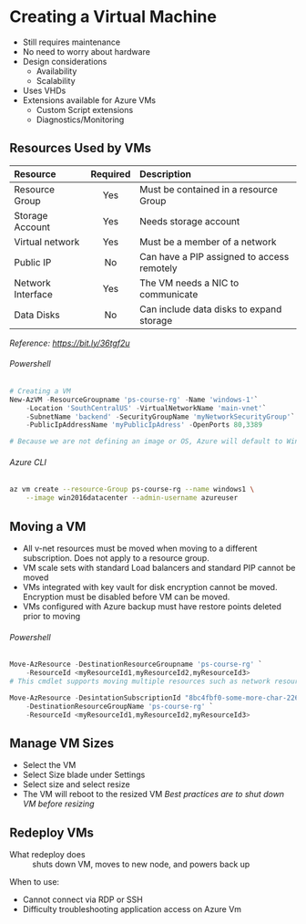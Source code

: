 # Creating a Virtual Machine

- Still requires maintenance
- No need to worry about hardware
- Design considerations
    - Availability
    - Scalability
- Uses VHDs
- Extensions available for Azure VMs
    - Custom Script extensions
    - Diagnostics/Monitoring

## Resources Used by VMs
| Resource | Required | Description |
| :------- | :------: | :---------- |
| Resource Group | Yes | Must be contained in a resource Group |
| Storage Account | Yes | Needs storage account |
| Virtual network | Yes | Must be a member of a network |
| Public IP | No | Can have a PIP assigned to access remotely |
| Network Interface | Yes | The VM needs a NIC to communicate |
| Data Disks | No | Can include data disks to expand storage |
*Reference: https://bit.ly/36tgf2u*

###### Powershell
```PowerShell
# Creating a VM
New-AzVM -ResourceGroupname 'ps-course-rg' -Name 'windows-1'`
    -Location 'SouthCentralUS' -VirtualNetworkName 'main-vnet'`
    -SubnetName 'backend' -SecurityGroupName 'myNetworkSecurityGroup'`
    -PublicIpAddressName 'myPublicIpAdress' -OpenPorts 80,3389

# Because we are not defining an image or OS, Azure will default to Windows Server 2016
```
###### Azure CLI
```Bash
az vm create --resource-Group ps-course-rg --name windows1 \
    --image win2016datacenter --admin-username azureuser
```

## Moving a VM
- All v-net resources must be moved when moving to a different subscription. Does not apply to a resource group.
- VM scale sets with standard Load balancers and standard PIP cannot be moved
- VMs integrated with key vault for disk encryption cannot be moved. Encryption must be disabled before VM can be moved.
- VMs configured with Azure backup must have restore points deleted prior to moving

###### Powershell
```PowerShell
Move-AzResource -DestinationResourceGroupname 'ps-course-rg' `
    -ResourceId <myResourceId1,myResourceId2,myResourceId3>
# This cmdlet supports moving multiple resources such as network resources being moved along with VM

Move-AzResource -DesintationSubscriptionId "8bc4fbf0-some-more-char-226j44r4bg93" `
    -DestinationResourceGroupName 'ps-course-rg' `
    -ResourceId <myResourceId1,myResourceId2,myResourceId3>
```

## Manage VM Sizes
- Select the VM
- Select Size blade under Settings
- Select size and select resize
- The VM will reboot to the resized VM
*Best practices are to shut down VM before resizing*

## Redeploy VMs
<dl>
    <dt>What redeploy does</dt>
    <dd>shuts down VM, moves to new node, and powers back up</dd>
</dl>

When to use:
- Cannot connect via RDP or SSH
- Difficulty troubleshooting application access on Azure Vm
